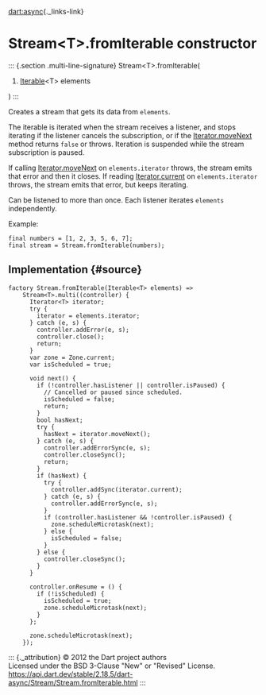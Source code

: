 [dart:async](../../dart-async/dart-async-library){._links-link}

Stream\<T\>.fromIterable constructor
====================================

::: {.section .multi-line-signature}
Stream\<T\>.fromIterable(

1.  [Iterable](../../dart-core/iterable-class)\<T\> elements

)
:::

Creates a stream that gets its data from `elements`.

The iterable is iterated when the stream receives a listener, and stops
iterating if the listener cancels the subscription, or if the
[Iterator.moveNext](../../dart-core/iterator/movenext) method returns
`false` or throws. Iteration is suspended while the stream subscription
is paused.

If calling [Iterator.moveNext](../../dart-core/iterator/movenext) on
`elements.iterator` throws, the stream emits that error and then it
closes. If reading [Iterator.current](../../dart-core/iterator/current)
on `elements.iterator` throws, the stream emits that error, but keeps
iterating.

Can be listened to more than once. Each listener iterates `elements`
independently.

Example:

``` {.language-dart data-language="dart"}
final numbers = [1, 2, 3, 5, 6, 7];
final stream = Stream.fromIterable(numbers);
```

Implementation {#source}
--------------

``` {.language-dart data-language="dart"}
factory Stream.fromIterable(Iterable<T> elements) =>
    Stream<T>.multi((controller) {
      Iterator<T> iterator;
      try {
        iterator = elements.iterator;
      } catch (e, s) {
        controller.addError(e, s);
        controller.close();
        return;
      }
      var zone = Zone.current;
      var isScheduled = true;

      void next() {
        if (!controller.hasListener || controller.isPaused) {
          // Cancelled or paused since scheduled.
          isScheduled = false;
          return;
        }
        bool hasNext;
        try {
          hasNext = iterator.moveNext();
        } catch (e, s) {
          controller.addErrorSync(e, s);
          controller.closeSync();
          return;
        }
        if (hasNext) {
          try {
            controller.addSync(iterator.current);
          } catch (e, s) {
            controller.addErrorSync(e, s);
          }
          if (controller.hasListener && !controller.isPaused) {
            zone.scheduleMicrotask(next);
          } else {
            isScheduled = false;
          }
        } else {
          controller.closeSync();
        }
      }

      controller.onResume = () {
        if (!isScheduled) {
          isScheduled = true;
          zone.scheduleMicrotask(next);
        }
      };

      zone.scheduleMicrotask(next);
    });
```

::: {._attribution}
© 2012 the Dart project authors\
Licensed under the BSD 3-Clause \"New\" or \"Revised\" License.\
<https://api.dart.dev/stable/2.18.5/dart-async/Stream/Stream.fromIterable.html>
:::

